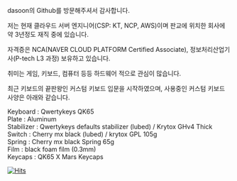 dasoon의 Github를 방문해주셔서 감사합니다.


저는 현재 클라우드 서버 엔지니어(CSP: KT, NCP, AWS)이며 판교에 위치한 회사에 약 3년정도 재직 중에 있습니다.

자격증은 NCA(NAVER CLOUD PLATFORM Certified Associate), 정보처리산업기사(P-tech L3 과정) 보유하고 있습니다.

취미는 게임, 키보드, 컴퓨터 등등 하드웨어 적으로 관심이 많습니다.

최근 키보드의 끝판왕인 커스텀 키보드 입문을 시작하였으며,
사용중인 커스텀 키보드 사양은 아래와 같습니다.


Keyboard : Qwertykeys QK65  
Plate : Aluminum  
Stabilizer : Qwertykeys defaults stabilizer (lubed) / Krytox GHv4 Thick  
Switch :  Cherry mx black (lubed) / krytox GPL 105g  
Spring : Cherry mx black Spring 65g  
Film : black foam film (0.3mm)  
Keycaps : QK65 X Mars Keycaps  




[![Hits](https://hits.seeyoufarm.com/api/count/incr/badge.svg?url=https%3A%2F%2Fgithub.com%2FWildbreaker&count_bg=%2379C83D&title_bg=%23555555&icon=&icon_color=%23E7E7E7&title=hits&edge_flat=false)](https://hits.seeyoufarm.com)